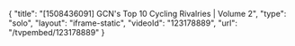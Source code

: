{
    "title": "[1508436091] GCN's Top 10 Cycling Rivalries | Volume 2",
    "type": "solo",
    "layout": "iframe-static",
    "videoId": "123178889",
    "url": "\/tvpembed\/123178889"
}